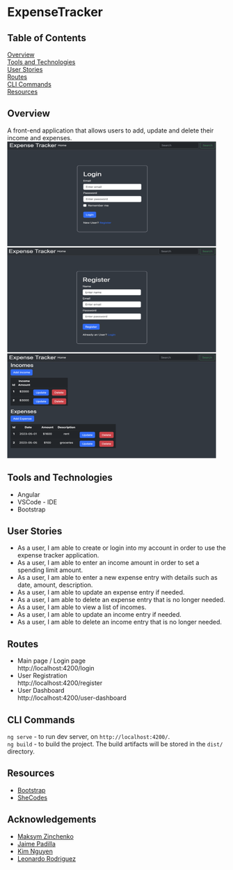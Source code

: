 # ExpenseTracker

## Table of Contents
[Overview](#overview)  
[Tools and Technologies](#tools-and-technologies)  
[User Stories](#user-stories)  
[Routes](#routes)  
[CLI Commands](#cli-commands)   
[Resources](#resources)

## Overview
A front-end application that allows users to add, update and delete their income and expenses.  
<img src="./src/assets/images/login.png" style="height: 15rem; width: 30rem"/>
<img src="./src/assets/images/register.png" style="height: 15rem; width: 30rem"/>
<img src="./src/assets/images/dashboard.png" style="height: 15rem; width: 30rem"/>

## Tools and Technologies
* Angular
* VSCode - IDE
* Bootstrap 

## User Stories
* As a user, I am able to create or login into my account in order to use the expense tracker application.
* As a user, I am able to enter an income amount in order to set a spending limit amount.
* As a user, I am able to enter a new expense entry with details such as date, amount, description.
* As a user, I am able to update an expense entry if needed.
* As a user, I am able to delete an expense entry that is no longer needed.
* As a user, I am able to view a list of incomes.
* As a user, I am able to update an income entry if needed.
* As a user, I am able to delete an income entry that is no longer needed.

## Routes
* Main page / Login page  
http://localhost:4200/login
* User Registration  
http://localhost:4200/register
* User Dashboard  
http://localhost:4200/user-dashboard

## CLI Commands
`ng serve` - to run dev server, on `http://localhost:4200/`.  
`ng build` - to build the project. The build artifacts will be stored in the `dist/` directory.

## Resources 
* [Bootstrap](https://ng-bootstrap.github.io)
* [SheCodes](https://palettes.shecodes.io)

## Acknowledgements
* [Maksym Zinchenko](https://github.com/maklaut007)
* [Jaime Padilla](https://github.com/Jaypad07)
* [Kim Nguyen](https://github.com/knnguyen2410)
* [Leonardo Rodriguez](https://github.com/LRodriguez92)
